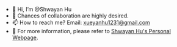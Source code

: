 - 👋 Hi, I’m @Shwayan Hu
- 💞️ Chances of collaboration are highly desired.
- 📫 How to reach me? Email: xueyanhu1231@gmail.com
- 📣 For more information, please refer to [Shwayan Hu's Personal Webpage](https://shwayanhu.github.io).

<!---
NathanHuXy/NathanHuXy is a ✨ special ✨ repository because its `README.md` (this file) appears on your GitHub profile.
You can click the Preview link to take a look at your changes.
--->
